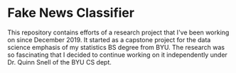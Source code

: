 # Fake News Classifier
This repository contains efforts of a research project that I've been working on since December 2019. It started as a capstone project for the data science emphasis of my statistics BS degree from BYU. The research was so fascinating that I decided to continue working on it independently under Dr. Quinn Snell of the BYU CS dept.
